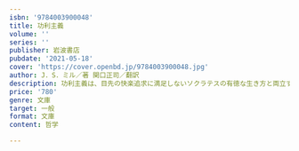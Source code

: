 ```yaml
---
isbn: '9784003900048'
title: 功利主義
volume: ''
series: ''
publisher: 岩波書店
pubdate: '2021-05-18'
cover: 'https://cover.openbd.jp/9784003900048.jpg'
author: J．S．ミル／著 関口正司／翻訳
description: 功利主義は、目先の快楽追求に満足しないソクラテスの有徳な生き方と両立するのか。ミル円熟期著作。
price: '780'
genre: 文庫
target: 一般
format: 文庫
content: 哲学

---
```

